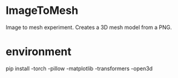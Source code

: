 # ImageToMesh
Image to mesh experiment. Creates a 3D mesh model from a PNG.

# environment
pip install
-torch
-pillow
-matplotlib
-transformers
-open3d

